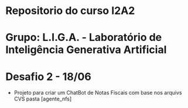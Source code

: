 # Repositorio do curso I2A2

# Grupo: L.I.G.A. - Laboratório de Inteligência Generativa Artificial

# Desafio 2 - 18/06
  * Projeto para criar um ChatBot de Notas Fiscais com base nos arquivs CVS pasta [agente_nfs]
